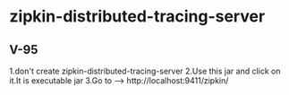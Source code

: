 # zipkin-distributed-tracing-server
V-95
-------------------------------------------------------
1.don't create zipkin-distributed-tracing-server
2.Use this jar and click on it.It is executable jar
3.Go to --> http://localhost:9411/zipkin/